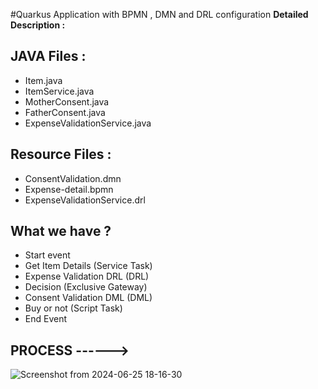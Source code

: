 #Quarkus Application with BPMN , DMN and DRL configuration
**Detailed Description :**

JAVA Files :
----------------------------------------------------------------
- Item.java
- ItemService.java
- MotherConsent.java
- FatherConsent.java
- ExpenseValidationService.java
  
Resource Files :
----------------------------------------------------------------
- ConsentValidation.dmn
- Expense-detail.bpmn
- ExpenseValidationService.drl

What we have ?
-----------------------------------------------------------------
- Start event
- Get Item Details (Service Task)
- Expense Validation DRL (DRL)
- Decision (Exclusive Gateway)
- Consent Validation DML (DML)
- Buy or not (Script Task)
- End Event

PROCESS ------>
------------------------------------------------------------------------------------------------------------

![Screenshot from 2024-06-25 18-16-30](https://github.com/iushi6/Quarkus-process-decision-drl/assets/121929302/52d7145e-d96e-43e8-ba2a-771df04ccbe4)
